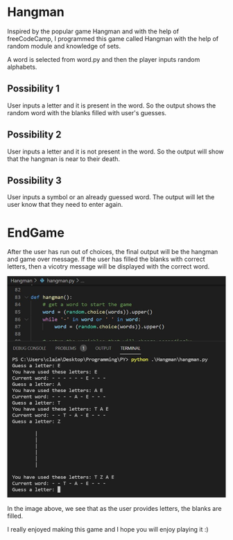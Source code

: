 # Hangman

Inspired by the popular game Hangman and with the help of freeCodeCamp, I programmed this game called Hangman with the help of random module and knowledge of sets.

A word is selected from word.py and then the player inputs random alphabets.

## Possibility 1

User inputs a letter and it is present in the word. So the output shows the random word with the blanks filled with user's guesses.

## Possibility 2

User inputs a letter and it is not present in the word. So the output will show that the hangman is near to their death.

## Possibility 3

User inputs a symbol or an already guessed word. The output will let the user know that they need to enter again.

# EndGame

After the user has run out of choices, the final output will be the hangman and game over message. If the user has filled the blanks with correct letters, then a vicotry message will be displayed with the correct word.

![Hangman Game](.\Hangman_Trial.jpg)

In the image above, we see that as the user provides letters, the blanks are filled.

I really enjoyed making this game and I hope you will enjoy playing it :)
